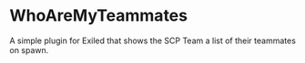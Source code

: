 # WhoAreMyTeammates
A simple plugin for Exiled that shows the SCP Team a list of their teammates on spawn.
